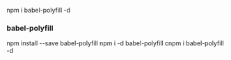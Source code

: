 npm i babel-polyfill -d
### babel-polyfill
npm install --save babel-polyfill
npm i -d babel-polyfill 
cnpm i babel-polyfill -d